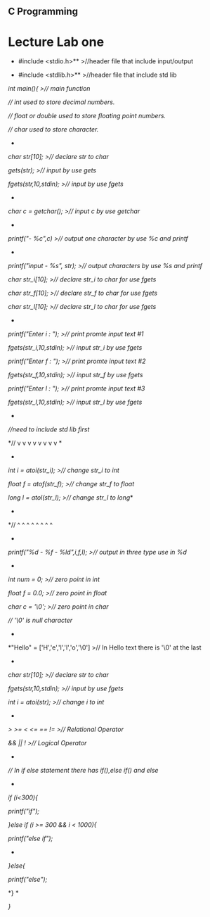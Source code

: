 ## C Programming
# Lecture Lab one
* #include <stdio.h>**  >//header file that include input/output

* #include <stdlib.h>**  >//header file that include std lib

*int main(){  >// main function*

*// int used to store decimal numbers.*

*// float or double used to store floating point numbers.*

*// char used to store character.*

*

*char str[10]; >// declare str to char*

*gets(str); >// input by use gets*

*fgets(str,10,stdin); >// input by use fgets*

*

*char c = getchar(); >// input c by use getchar*

*

*printf("- %c",c) >// output one character by use %c and printf*

*

*printf("input - %s", str); >// output characters by use %s and printf*

*char str_i[10]; >// declare str_i to char for use fgets*

*char str_f[10]; >// declare str_f to char for use fgets*

*char str_l[10]; >// declare str_l to char for use fgets*

*

*printf("Enter i : "); >// print promte input text #1*

*fgets(str_i,10,stdin); >// input str_i by use fgets*

*printf("Enter f : "); >// print promte input text #2*

*fgets(str_f,10,stdin); >// input str_f by use fgets*

*printf("Enter l : "); >// print promte input text #3*

*fgets(str_l,10,stdin); >// input str_l by use fgets*

*

*//need to include std lib first*

*// v  v  v  v  v  v  v  v  *

*

*int i = atoi(str_i); >// change str_i to int*

*float f = atof(str_f); >// change str_f to float*

*long l = atol(str_l); >// change str_l to long**

*

*//  ^  ^  ^  ^  ^  ^  ^  ^

*

*printf("%d - %f - %ld",i,f,l); >// output in three type use in %d*

*

*int num = 0; >// zero point in int*

*float f = 0.0; >// zero point in float*

*char c = '\0'; >// zero point in char*

*// '\0' is null character*

*

*"Hello" = ['H','e','l','l','o','\0'] >// In Hello text there is '\0' at the last

*

*char str[10]; >// declare str to char*

*fgets(str,10,stdin);  >// input by use fgets*

*int i = atoi(str);  >// change i to int*

*

*> >= < <= == !=  >// Relational Operator*

*&& || !  >// Logical Operator*

*

*// In if else statement there has if(),else if() and else*

*

*if (i<300){*

*printf("if");*

*}else if (i >= 300 && i < 1000){*

*printf("else if");*

*

*}else{*

*printf("else");*

*} *    

*}*

